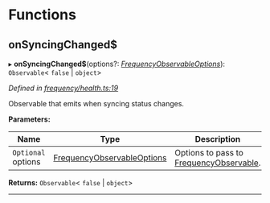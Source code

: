 

# Functions

<a id="onsyncingchanged_"></a>

##  onSyncingChanged$

▸ **onSyncingChanged$**(options?: *[FrequencyObservableOptions](../interfaces/_types_.frequencyobservableoptions.md)*): `Observable`< `false` &#124; `object`>

*Defined in [frequency/health.ts:19](https://github.com/paritytech/js-libs/blob/5475020/packages/light.js/src/frequency/health.ts#L19)*

Observable that emits when syncing status changes.

**Parameters:**

| Name | Type | Description |
| ------ | ------ | ------ |
| `Optional` options | [FrequencyObservableOptions](../interfaces/_types_.frequencyobservableoptions.md) |  Options to pass to [FrequencyObservable](../interfaces/_types_.frequencyobservable.md). |

**Returns:** `Observable`< `false` &#124; `object`>

___

